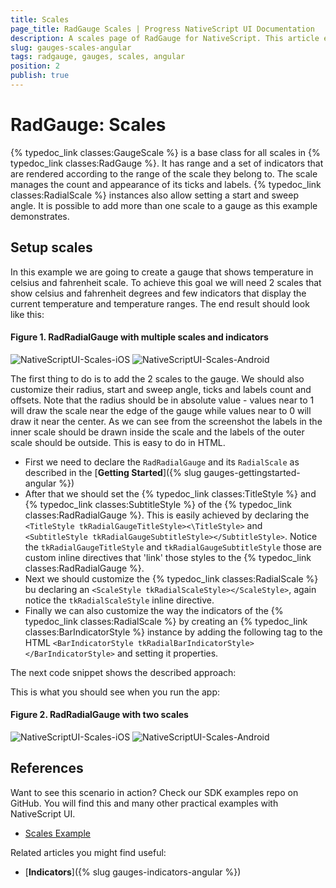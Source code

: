 ```yaml
---
title: Scales
page_title: RadGauge Scales | Progress NativeScript UI Documentation
description: A scales page of RadGauge for NativeScript. This article explains how to use GaugeScale objects in RadGauge.
slug: gauges-scales-angular
tags: radgauge, gauges, scales, angular
position: 2
publish: true
---
```


# RadGauge: Scales

{% typedoc_link classes:GaugeScale %} is a base class for all scales in {% typedoc_link classes:RadGauge %}. It has range and a set of indicators that are rendered according to the range of the scale they belong to. The scale manages the count and appearance of its ticks and labels. {% typedoc_link classes:RadialScale %} instances also allow setting a start and sweep angle. It is possible to add more than one scale to a gauge as this example demonstrates.

## Setup scales

In this example we are going to create a gauge that shows temperature in celsius and fahrenheit scale. To achieve this goal we will need 2 scales that show celsius and fahrenheit degrees and few indicators that display the current temperature and temperature ranges. The end result should look like this:

#### Figure 1. RadRadialGauge with multiple scales and indicators
![NativeScriptUI-Scales-iOS](/controls/NativeScript/Gauge/images/gauges-scales1-ios.png "RadRadialGauge with two scales and indicators in iOS") ![NativeScriptUI-Scales-Android](/controls/NativeScript/Gauge/images/gauges-scales1-android.png "RadRadialGauge with two scales and indicators in Android")

The first thing to do is to add the 2 scales to the gauge. We should also customize their radius, start and sweep angle, ticks and labels count and offsets. Note that the radius should be in absolute value - values near to 1 will draw the scale near the edge of the gauge while values near to 0 will draw it near the center. As we can see from the screenshot the labels in the inner scale should be drawn inside the scale and the labels of the outer scale should be outside. This is easy to do in HTML.

- First we need to declare the `RadRadialGauge` and its `RadialScale` as described in the [**Getting Started**]({% slug gauges-gettingstarted-angular %})
- After that we should set the {% typedoc_link classes:TitleStyle %} and {% typedoc_link classes:SubtitleStyle %} of the {% typedoc_link classes:RadRadialGauge %}. This is easily achieved by declaring the `<TitleStyle tkRadialGaugeTitleStyle><\TitleStyle>` and `<SubtitleStyle tkRadialGaugeSubtitleStyle></SubtitleStyle>`. Notice the `tkRadialGaugeTitleStyle` and `tkRadialGaugeSubtitleStyle` those are custom inline directives that 'link' those styles to the {% typedoc_link classes:RadRadialGauge %}.
- Next we should customize the {% typedoc_link classes:RadialScale %} bu declaring an  `<ScaleStyle tkRadialScaleStyle></ScaleStyle>`, again notice the `tkRadialScaleStyle` inline directive.
- Finally we can also customize the way the indicators of the {% typedoc_link classes:RadialScale %} by creating an {% typedoc_link classes:BarIndicatorStyle %} instance by adding the following tag to the HTML `<BarIndicatorStyle tkRadialBarIndicatorStyle></BarIndicatorStyle>` and setting it properties.

The next code snippet shows the described approach:

<snippet id='gauges-scales-add-scales-angular-html' />
<snippet id='gauges-scales-add-scales-angular' />

This is what you should see when you run the app:

#### Figure 2. RadRadialGauge with two scales
![NativeScriptUI-Scales-iOS](/controls/NativeScript/Gauge/images/gauges-scales2-ios.png "RadRadialGauge with two scales in iOS") ![NativeScriptUI-Scales-Android](/controls/NativeScript/Gauge/images/gauges-scales2-android.png "RadRadialGauge with two scales in Android") 

## References
Want to see this scenario in action?
Check our SDK examples repo on GitHub. You will find this and many other practical examples with NativeScript UI.

* [Scales Example](https://github.com/telerik/nativescript-ui-samples/tree/master/gauge/app/examples/scales)

Related articles you might find useful:

* [**Indicators**]({% slug gauges-indicators-angular %})


